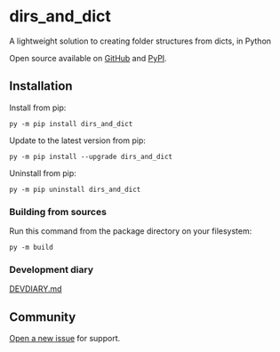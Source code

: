 # dirs_and_dict

A lightweight solution to creating folder structures from dicts, in Python

Open source available on [GitHub](https://github.com/Whoeza/dirs_and_dict) and
[PyPI](https://pypi.org/project/dirs_and_dict/).

## Installation

Install from pip:

`py -m pip install dirs_and_dict`

Update to the latest version from pip:

`py -m pip install --upgrade dirs_and_dict`

Uninstall from pip:

`py -m pip uninstall dirs_and_dict`

### Building from sources

Run this command from the package directory on your filesystem:

`py -m build`

### Development diary

[DEVDIARY.md](https://github.com/Whoeza/dirs_and_dict/blob/main/DEVDIARY.md)

## Community

[Open a new issue](https://github.com/Whoeza/dirs_and_dict/issues) for
support.
